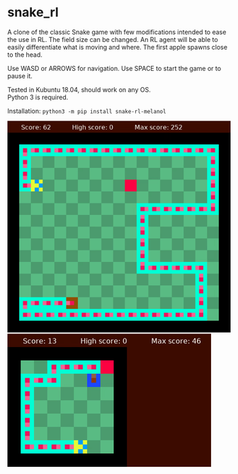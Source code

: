 # snake_rl
A clone of the classic Snake game with few modifications intended to ease the use in RL. The field size can be changed. An RL agent will be able to easily differentiate what is moving and where. The first apple spawns close to the head.

Use WASD or ARROWS for navigation. Use SPACE to start the game or to pause it.

Tested in Kubuntu 18.04, should work on any OS.  
Python 3 is required.

Installation: `python3 -m pip install snake-rl-melanol`

![Alt text](ezgif-4-b27a13502d0f.gif?raw=true "Title")
![Alt text](ezgif-4-d3951b2325c4.gif?raw=true "Title")
